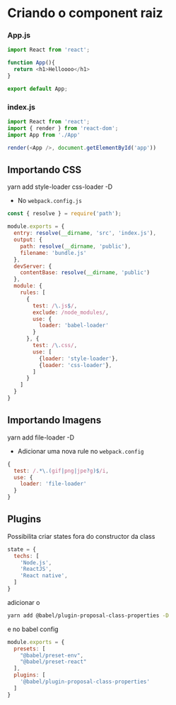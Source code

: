 # Criando o component raiz

### App.js
```js
import React from 'react';

function App(){
  return <h1>Helloooo</h1>
}

export default App;
```

### index.js
```js
import React from 'react';
import { render } from 'react-dom';
import App from './App'

render(<App />, document.getElementById('app'))
```
## Importando CSS
yarn add style-loader css-loader -D

- No `webpack.config.js`

```js
const { resolve } = require('path');

module.exports = {
  entry: resolve(__dirname, 'src', 'index.js'),
  output: {
    path: resolve(__dirname, 'public'),
    filename: 'bundle.js'
  },
  devServer: {
    contentBase: resolve(__dirname, 'public')
  },
  module: {
    rules: [
      {
        test: /\.js$/,
        exclude: /node_modules/,
        use: {
          loader: 'babel-loader'
        }
      }, {
        test: /\.css/,
        use: [
          {loader: 'style-loader'},
          {loader: 'css-loader'},
        ]
      }
    ]
  }
}
```

## Importando Imagens
yarn add file-loader -D

- Adicionar uma nova rule no `webpack.config`
```js
{
  test: /.*\.(gif|png|jpe?g)$/i,
  use: {
    loader: 'file-loader'
  }
}
```

## Plugins
Possibilita criar states fora do constructor da class
```js
state = {
  techs: [
    'Node.js',
    'ReactJS',
    'React native',
  ]
}
```
adicionar o 
```bash
yarn add @babel/plugin-proposal-class-properties -D
```
e no babel config
```js
module.exports = {
  presets: [
    "@babel/preset-env",
    "@babel/preset-react"
  ],
  plugins: [
    '@babel/plugin-proposal-class-properties'
  ]
}
```